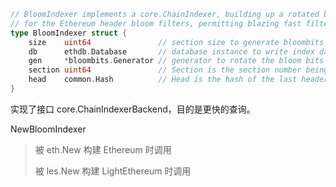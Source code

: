 ```go
// BloomIndexer implements a core.ChainIndexer, building up a rotated bloom bits index
// for the Ethereum header bloom filters, permitting blazing fast filtering.
type BloomIndexer struct {
    size    uint64               // section size to generate bloombits for
    db      ethdb.Database       // database instance to write index data and metadata into
    gen     *bloombits.Generator // generator to rotate the bloom bits crating the bloom index
    section uint64               // Section is the section number being processed currently
    head    common.Hash          // Head is the hash of the last header processed
}
```

实现了接口 core.ChainIndexerBackend，目的是更快的查询。

NewBloomIndexer

> 被 eth.New 构建 Ethereum 时调用
>
> 被 les.New 构建 LightEthereum 时调用



